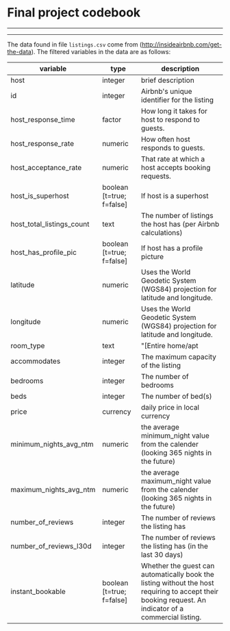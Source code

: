 # Final project codebook 

--------

---------

The data found in file `listings.csv` come from (http://insideairbnb.com/get-the-data). The filtered variables in the data are as follows:


| variable | type | description |
|----------|------|-------------|
| host | integer | brief description|
| id	| integer	|	Airbnb's unique identifier for the listing |
| host_response_time	| factor | How long it takes for host to respond to guests.|		
| host_response_rate	| numeric	|How often host responds to guests.	|
| host_acceptance_rate	|	numeric |	That rate at which a host accepts booking requests. |
| host_is_superhost | boolean [t=true; f=false] |	If host is a superhost|	
| host_total_listings_count	| text	|	The number of listings the host has (per Airbnb calculations) |
| host_has_profile_pic | boolean [t=true; f=false]	| If host has a profile picture	|
| latitude |	numeric		| Uses the World Geodetic System (WGS84) projection for latitude and longitude. |
| longitude	| numeric		| Uses the World Geodetic System (WGS84) projection for latitude and longitude. |
|room_type	| text	|	"[Entire home/apt|Private room|Shared room|Hotel] |
| accommodates	| integer	|	The maximum capacity of the listing |
| bedrooms	| integer	|	The number of bedrooms |
| beds	| integer	|	The number of bed(s) |
| price	| currency	|	daily price in local currency |
| minimum_nights_avg_ntm	| numeric	|	the average minimum_night value from the calender (looking 365 nights in the future) |
| maximum_nights_avg_ntm	| numeric	|	the average maximum_night value from the calender (looking 365 nights in the future) |
| number_of_reviews	| integer	|	The number of reviews the listing has |
| number_of_reviews_l30d	| integer	|	The number of reviews the listing has (in the last 30 days) |
| instant_bookable |	boolean		[t=true; f=false] | Whether the guest can automatically book the listing without the host requiring to accept their booking request. An indicator of a commercial listing. |
